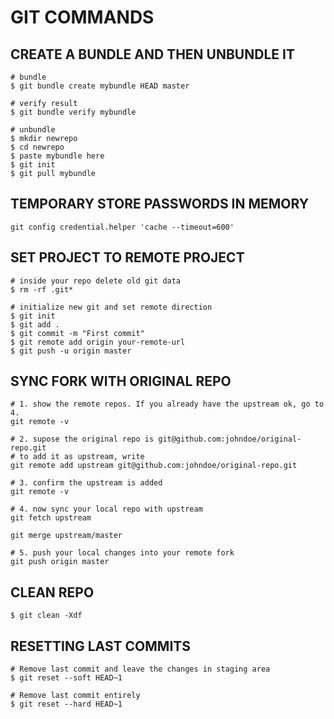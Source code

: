 # GIT COMMANDS

## CREATE A BUNDLE AND THEN UNBUNDLE IT

```
# bundle
$ git bundle create mybundle HEAD master

# verify result
$ git bundle verify mybundle

# unbundle
$ mkdir newrepo
$ cd newrepo
$ paste mybundle here
$ git init
$ git pull mybundle
```

## TEMPORARY STORE PASSWORDS IN MEMORY

```
git config credential.helper 'cache --timeout=600'
```

## SET PROJECT TO REMOTE PROJECT

```
# inside your repo delete old git data
$ rm -rf .git*

# initialize new git and set remote direction
$ git init
$ git add .
$ git commit -m "First commit"
$ git remote add origin your-remote-url
$ git push -u origin master
```

## SYNC FORK WITH ORIGINAL REPO

```
# 1. show the remote repos. If you already have the upstream ok, go to 4.
git remote -v

# 2. supose the original repo is git@github.com:johndoe/original-repo.git
# to add it as upstream, write
git remote add upstream git@github.com:johndoe/original-repo.git

# 3. confirm the upstream is added
git remote -v

# 4. now sync your local repo with upstream
git fetch upstream

git merge upstream/master

# 5. push your local changes into your remote fork
git push origin master
```

## CLEAN REPO

```
$ git clean -Xdf
```

## RESETTING LAST COMMITS

```
# Remove last commit and leave the changes in staging area
$ git reset --soft HEAD~1

# Remove last commit entirely
$ git reset --hard HEAD~1
```
